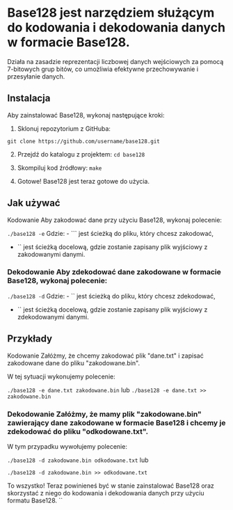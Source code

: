 # Base128 jest narzędziem służącym do kodowania i dekodowania danych w formacie Base128. 
Działa na zasadzie reprezentacji liczbowej danych wejściowych za pomocą 7-bitowych grup bitów, co umożliwia efektywne przechowywanie i przesyłanie danych. 

## Instalacja 
Aby zainstalować Base128, wykonaj następujące kroki: 

1. Sklonuj repozytorium z GitHuba: 

``` git clone https://github.com/username/base128.git ``` 

2. Przejdź do katalogu z projektem: ``` cd base128 ``` 

3. Skompiluj kod źródłowy: ``` make ``` 

4. Gotowe! Base128 jest teraz gotowe do użycia. 

## Jak używać ### 
Kodowanie Aby zakodować dane przy użyciu Base128, wykonaj polecenie: 

``` ./base128 -e ``` Gdzie: - ``` jest ścieżką do pliku, który chcesz zakodować, 

- `` jest ścieżką docelową, gdzie zostanie zapisany plik wyjściowy z zakodowanymi danymi. 

### Dekodowanie Aby zdekodować dane zakodowane w formacie Base128, wykonaj polecenie: 

``` ./base128 -d ``` Gdzie: - `` jest ścieżką do pliku, który chcesz zdekodować, 
- `` jest ścieżką docelową, gdzie zostanie zapisany plik wyjściowy z zdekodowanymi danymi. 

## Przykłady ### 

Kodowanie Załóżmy, że chcemy zakodować plik "dane.txt" i zapisać zakodowane dane do pliku "zakodowane.bin". 

W tej sytuacji wykonujemy polecenie: 

``` ./base128 -e dane.txt zakodowane.bin ``` 
lub
``` ./base128 -e dane.txt >> zakodowane.bin ``` 

### Dekodowanie Załóżmy, że mamy plik "zakodowane.bin" zawierający dane zakodowane w formacie Base128 i chcemy je zdekodować do pliku "odkodowane.txt". 

W tym przypadku wywołujemy polecenie: 

``` ./base128 -d zakodowane.bin odkodowane.txt ``` 
lub

``` ./base128 -d zakodowane.bin >> odkodowane.txt ``` 

To wszystko! 
Teraz powinieneś być w stanie zainstalować Base128 oraz skorzystać z niego do kodowania i dekodowania danych przy użyciu formatu Base128. ``
